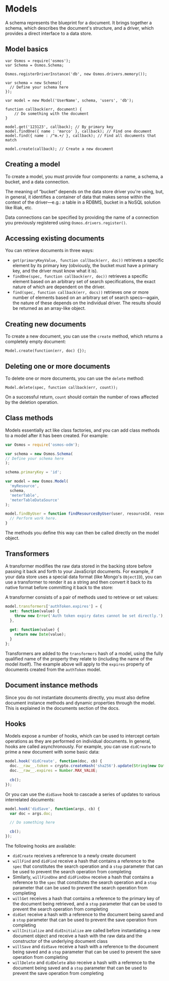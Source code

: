 # Models

A schema represents the blueprint for a document. It brings together a schema, which describes the document's structure, and a driver, which provides a direct interface to a data store.

## Model basics

    var Osmos = require('osmos');
    var Schema = Osmos.Schema;
    
    Osmos.registerDriverInstance('db', new Osmos.drivers.memory());

    var schema = new Schema({
      // Define your schema here
    });
    
    var model = new Model('UserName', schema, 'users', 'db');
    
    function callback(err, document) {
        // Do something with the document
    }
    
    model.get('123123', callback); // By primary key
    model.findOne({ name : 'marco' }, callback); // Find one document
    model.find({ name : /^m.+/ }, callback); // Find all documents that match
    
    model.create(callback); // Create a new document
    
## Creating a model

To create a model, you must provide four components: a name, a schema, a bucket, and a data connection.

The meaning of “bucket” depends on the data store driver you're using, but, in general, it identifies a container of data that makes sense within the context of the driver—e.g.: a table in a RDBMS, bucket in a NoSQL solution like Riak, etc.

Data connections can be specified by providing the name of a connection you previously registered using `Osmos.drivers.register()`.

## Accessing existing documents

You can retrieve documents in three ways:

- `get(primaryKeyValue, function callback(err, doc))` retrieves a specific element by its primary key (obviously, the bucket must have a primary key, and the driver must know what it is).
- `findOne(spec, function callback(err, doc))` retrieves a specific element based on an arbitrary set of search specifications, the exact nature of which are dependent on the driver.
- `find(spec, function callback(err, docs))` retrieves one or more number of elements based on an arbitrary set of search specs—again, the nature of these depends on the individual driver. The results should be returned as an array-like object.

## Creating new documents

To create a new document, you can use the `create` method, which returns a completely empty document:

    Model.create(function(err, doc) {});

## Deleting one or more documents

To delete one or more documents, you can use the `delete` method:

    Model.delete(spec, function callback(err, count));
    
On a successful return, `count` should contain the number of rows affected by the deletion operation.

## Class methods

Models essentially act like class factories, and you can add class methods to a model after it has been created. For example:

```javascript
var Osmos = require('osmos-odm');

var schema = new Osmos.Schema(
// Define your schema here
);

schema.primaryKey = 'id';

var model = new Osmos.Model(
  'myResource',
  schema,
  'meterTable',
  'meterTableDataSource'
);

model.findByUser = function findResourcesByUser(user, resourceId, resourceType, cb) {
  // Perform work here.
}
```

The methods you define this way can then be called directly on the model object.

## Transformers

A transformer modifies the raw data stored in the backing store before passing it back and forth to your JavaScript documents. For example, if your data store uses a special data format (like Mongo's `ObjectID`), you can use a transformer to render it as a string and then convert it back to its native format before committing it back to the store:

A transformer consists of a pair of methods used to retrieve or set values:

```javascript
model.transformers['authToken.expires'] = {
  set: function(value) {
    throw new Error('Auth token expiry dates cannot be set directly.');
  },
  
  get: function(value) {
    return new Date(value);
  }
};
```

Transformers are added to the `transformers` hash of a model, using the fully qualified name of the property they relate to (including the name of the model itself). The example above will apply to the `expires` property of documents created from the `authToken` model.

## Document instance methods

Since you do not instantiate documents directly, you must also define document instance methods and dynamic properties through the model. This is explained in the documents section of the docs.

## Hooks

Models expose a number of hooks, which can be used to intercept certain operations as they are performed on individual documents. In general, hooks are called asynchronously. For example, you can use `didCreate` to prime a new document with some basic data:

```javascript
model.hook('didCreate', function(doc, cb) {
  doc.__raw__.token = crypto.createHash('sha256').update(String(new Date().getTime()) + Math.random()).digest('hex');
  doc.__raw__.expires = Number.MAX_VALUE;
  
  cb();
});
```

Or you can use the `didSave` hook to cascade a series of updates to various interrelated documents:

```javascript
model.hook('didSave', function(args, cb) {
  var doc = args.doc;

  // Do something here

  cb();
});
```

The following hooks are available:

- `didCreate` receives a reference to a newly create document
- `willFind` and `didFind` receive a hash that contains a reference to the `spec` that constitutes the search operation and a `stop` parameter that can be used to prevent the search operation from completing
- Similarly, `willFindOne` and `didFindOne` receive a hash that contains a reference to the `spec` that constitutes the search operation and a `stop` parameter that can be used to prevent the search operation from completing
- `willGet` receives a hash that contains a reference to the primary key of the document being retrieved, and a `stop` parameter that can be used to prevent the search operation from completing
- `didGet`  receive a hash with a reference to the document being saved and a `stop` parameter that can be used to prevent the save operation from completing
- `willInitialize` and `didInitialize` are called before instantiating a new document object and receive a hash with the raw data and the constructor of the underlying document class
- `willSave` and `didSave` receive a hash with a reference to the document being saved and a `stop` parameter that can be used to prevent the save operation from completing
- `willDelete` and `didDelete` also receive a hash with a reference to the document being saved and a `stop` parameter that can be used to prevent the save operation from completing

